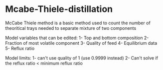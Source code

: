 # Mcabe-Thiele-distillation
McCabe Thiele method is a basic method used to count the number of theoritical trays needed to separate mixture of two components

Model variables that can be edited:
1- Top and bottom composition
2- Fraction of most volatile component
3- Quality of feed
4- Equilibrium data
5- Reflux ratio

Model limits:
1- can't use quality of 1 (use 0.9999 instead)
2- Can't solve if the reflux ratio < minimum reflux ratio
